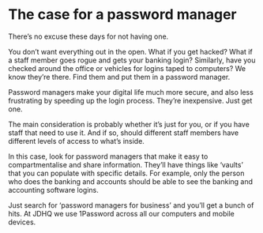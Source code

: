 # The case for a password manager

There’s no excuse these days for not having one.

You don’t want everything out in the open. What if you get hacked? What if a staff member goes rogue and gets your banking login? Similarly, have you checked around the office or vehicles for logins taped to computers? We know they’re there. Find them and put them in a password manager.

Password managers make your digital life much more secure, and also less frustrating by speeding up the login process. They’re inexpensive. Just get one.

The main consideration is probably whether it’s just for you, or if you have staff that need to use it. And if so, should different staff members have different levels of access to what’s inside.

In this case, look for password managers that make it easy to compartmentalise and share information. They’ll have things like ‘vaults’ that you can populate with specific details. For example, only the person who does the banking and accounts should be able to see the banking and accounting software logins.

Just search for ‘password managers for business’ and you’ll get a bunch of hits. At JDHQ we use 1Password across all our computers and mobile devices.
